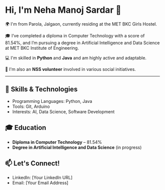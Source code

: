 # Hi, I'm Neha Manoj Sardar 👋

🌍 I'm from Parola, Jalgaon, currently residing at the MET BKC Girls Hostel.

🎓 I’ve completed a diploma in Computer Technology with a score of 81.54%, and I’m pursuing a degree in Artificial Intelligence and Data Science at MET BKC Institute of Engineering.

💻 I'm skilled in **Python** and **Java** and am highly active and adaptable.

🤝 I'm also an **NSS volunteer** involved in various social initiatives.

---

## 🔧 Skills & Technologies
- Programming Languages: Python, Java
- Tools: Git, Arduino
- Interests: AI, Data Science, Software Development

## 🎓 Education
- **Diploma in Computer Technology** – 81.54%
- **Degree in Artificial Intelligence and Data Science** (in progress)

## 📫 Let's Connect!
- LinkedIn: [Your LinkedIn URL]
- Email: [Your Email Address]
